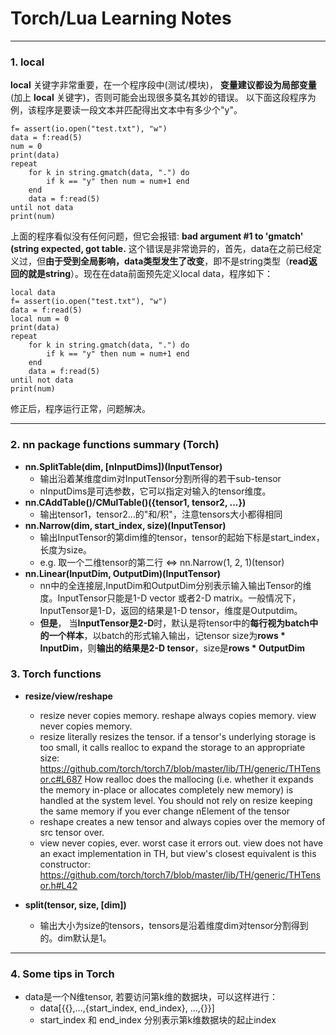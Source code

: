 # Torch/Lua Learning Notes
***
### 1. local 
**local** 关键字非常重要，在一个程序段中(测试/模块)， **变量建议都设为局部变量**(加上 **local** 关键字)，否则可能会出现很多莫名其妙的错误。
以下面这段程序为例，该程序是要读一段文本并匹配得出文本中有多少个"y"。
```
f= assert(io.open("test.txt"), "w")
data = f:read(5)
num = 0
print(data)
repeat
    for k in string.gmatch(data, ".") do
        if k == "y" then num = num+1 end 
    end
    data = f:read(5)
until not data
print(num)
```
上面的程序看似没有任何问题，但它会报错: **bad argument #1 to 'gmatch' (string expected, got table.** 这个错误是非常诡异的，首先，data在之前已经定义过，但**由于受到全局影响，data类型发生了改变**，即不是string类型（**read返回的就是string**）。现在在data前面预先定义local data，程序如下：
```
local data
f= assert(io.open("test.txt"), "w")
data = f:read(5)
local num = 0 
print(data)
repeat
    for k in string.gmatch(data, ".") do
        if k == "y" then num = num+1 end 
    end
    data = f:read(5)
until not data
print(num)
```
修正后，程序运行正常，问题解决。

***
### 2. **nn** package functions summary (**Torch**)
- **nn.SplitTable(dim, [nInputDims])(InputTensor)**
  - 输出沿着某维度dim对InputTensor分割所得的若干sub-tensor
  - nInputDims是可选参数，它可以指定对输入的tensor维度。
- **nn.CAddTable()/CMulTable()({tensor1, tensor2, ...})**
  - 输出tensor1，tensor2...的"和/积"，注意tensors大小都得相同
- **nn.Narrow(dim, start_index, size)(InputTensor)**
  - 输出InputTensor的第dim维的tensor，tensor的起始下标是start_index，长度为size。
  - e.g. 取一个二维tensor的第二行 <=> nn.Narrow(1, 2, 1)(tensor)
- **nn.Linear(InputDim, OutputDim)(InputTensor)**
  - nn中的全连接层,InputDim和OutputDim分别表示输入输出Tensor的维度。InputTensor只能是1-D vector 或者2-D matrix。一般情况下，InputTensor是1-D，返回的结果是1-D tensor，维度是Outputdim。
  - **但是**， 当**InputTensor是2-D**时，默认是将tensor中的**每行视为batch中的一个样本**，以batch的形式输入输出，记tensor size为**rows * InputDim**，则**输出的结果是2-D tensor**，size是**rows * OutputDim**


### 3. Torch functions
- **resize/view/reshape**
  - resize never copies memory. reshape always copies memory. view never copies memory.
  - resize literally resizes the tensor. if a tensor's underlying storage is too small, it calls realloc to expand the storage to an appropriate size: https://github.com/torch/torch7/blob/master/lib/TH/generic/THTensor.c#L687 How realloc does the mallocing (i.e. whether it expands the memory in-place or allocates completely new memory) is handled at the system level. You should not rely on resize keeping the same memory if you ever change nElement of the tensor
  - reshape creates a new tensor and always copies over the memory of src tensor over.
  - view never copies, ever. worst case it errors out. view does not have an exact implementation in TH, but view's closest equivalent is this constructor: https://github.com/torch/torch7/blob/master/lib/TH/generic/THTensor.h#L42

- **split(tensor, size, [dim])**
  - 输出大小为size的tensors，tensors是沿着维度dim对tensor分割得到的。dim默认是1。
  
***

### 4. Some tips in Torch
- data是一个N维tensor, 若要访问第k维的数据块，可以这样进行：
  - data[{{},...,{start_index, end_index}, ...,{}}]
  - start_index 和 end_index 分别表示第k维数据块的起止index
